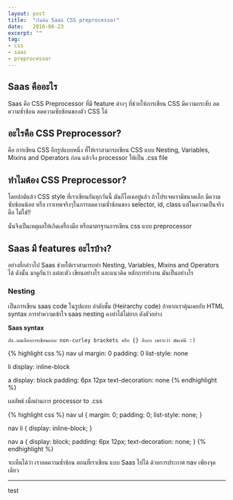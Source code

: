 ```yaml
---
layout: post
title:  "เริ่มต้น Saas CSS preprocessor"
date:   2016-06-23
excerpt: ""
tag:
- css
- saas
- preprocessor
---
```


## Saas คืออะไร
Saas คือ CSS Preprocessor ที่มี feature ต่างๆ ที่ช่วยให้การเขียน CSS มีความกระชับ ลดความซ้ำซ้อน
ลดความซับซ้อนของตัว CSS ได้

## อะไรคือ CSS Preprocessor?
คือ การเขียน CSS อีกรูปแบบหนึ่ง ที่ให้เราสามารถเขียน CSS แบบ Nesting, Variables, Mixins and Operators
ก่อน แล้วจึง processor ให้เป็น .css file

## ทำไมต้อง CSS Preprocessor?
โดยปกติแล้ว CSS style ที่เราเขียนกันทุกวันนี้ มันก็โอเคอยู่แล้ว ถ้าโปรเจคเรามีขนาดเล็ก มีความซับซ้อนน้อย
หรือ เราเทพจริงๆในการลดความซ้ำซ้อนของ selector, id, class แต่ในความเป็นจริง คือ ไม่ใช่!!

นั่นจึงเป็นเหตุผลให้เกิดเครื่องมือ หรือมาตรฐานการเขียน css แบบ preprocessor

## Saas มี features อะไรบ้าง?
อย่างที่กล่าวไป Saas ช่วยให้เราสามารถทำ Nesting, Variables, Mixins and Operators ได้ ดังนั้น มาดูกันว่า แต่ละตัว
เขียนอย่างไร และแนวคิด หลักการทำงาน มันเป็นอย่างไร

### Nesting
เป็นการเขียน saas code ในรูปแบบ ลำดับชั้น (Heirarchy code) ถ้าหากเราคุ้นเคยกับ HTML syntax
การทำความเข้าใจ saas nesting คงทำได้ไม่ยาก ดังตัวอย่าง

**Saas syntax**

`ปล.ผมเลือกการเขียนแบบ non-curley brackets หรือ {} อีกกา เพราะว่า มันเท่ดี :)`

{% highlight css %}
nav
  ul
    margin: 0
    padding: 0
    list-style: none

  li
    display: inline-block

  a
    display: block
    padding: 6px 12px
    text-decoration: none
{% endhighlight %}

ผลลัพธ์ เมื่อผ่านการ processor to .css

{% highlight css %}
nav ul {
  margin: 0;
  padding: 0;
  list-style: none;
}

nav li {
  display: inline-block;
}

nav a {
  display: block;
  padding: 6px 12px;
  text-decoration: none;
}
{% endhighlight %}

จะเห็นได้ว่า เราลดความซ้ำซ้อน ตอนที่เราเขียน แบบ Saas ไปได้ ด้วยการประกาศ nav เพียงจุดเดียว

* * *
test
